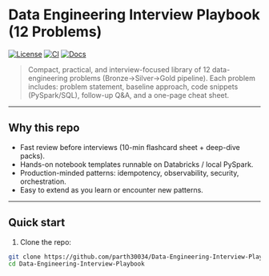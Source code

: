 # Data Engineering Interview Playbook (12 Problems)

[![License](https://img.shields.io/badge/license-MIT-blue.svg)]()
[![CI](https://img.shields.io/badge/ci-passing-brightgreen)]()
[![Docs](https://img.shields.io/badge/docs-ready-lightgrey)]()

> Compact, practical, and interview-focused library of 12 data-engineering problems (Bronze→Silver→Gold pipeline). Each problem includes: problem statement, baseline approach, code snippets (PySpark/SQL), follow-up Q&A, and a one-page cheat sheet.

---

## Why this repo
- Fast review before interviews (10-min flashcard sheet + deep-dive packs).  
- Hands-on notebook templates runnable on Databricks / local PySpark.  
- Production-minded patterns: idempotency, observability, security, orchestration.  
- Easy to extend as you learn or encounter new patterns.

---

## Quick start

1. Clone the repo:
```bash
git clone https://github.com/parth30034/Data-Engineering-Interview-Playbook.git
cd Data-Engineering-Interview-Playbook
